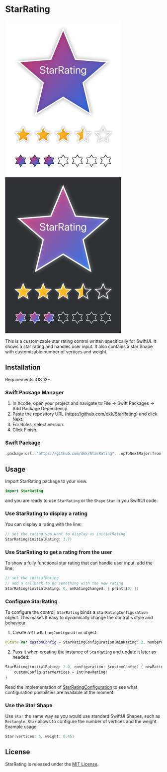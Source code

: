 # StarRating

![Example](./example.png?raw=true) ![Example Dark](./example_dark.png?raw=true)

This is a customizable star rating control written specifically for SwiftUI. It shows a star rating and handles user input.
It also contains a star Shape with customizable number of vertices and weight.

## Installation
Requirements iOS 13+

### Swift Package Manager 
1. In Xcode, open your project and navigate to File → Swift Packages → Add Package Dependency.
2. Paste the repository URL (https://github.com/dkk/StarRating) and click Next.
3. For Rules, select version.
4. Click Finish.

### Swift Package
```swift
.package(url: "https://github.com/dkk/StarRating", .upToNextMajor(from: "1.0.0"))
```

## Usage

Import StarRating package to your view.

```swift
import StarRating
```

and you are ready to use `StarRating` or the `Shape` `Star` in you SwiftUI code.

### Use StarRating to display a rating
You can display a rating with the line:
```swift
// set the rating you want to display as initialRating
StarRating(initialRating: 3.7) 
```

### Use StarRating to get a rating from the user
To show a fully functional star rating that can handle user input, add the line:
```swift
// set the initialRating
// add a callback to do something with the new rating
StarRating(initialRating: 0, onRatingChanged: { print($0) })
```

### Configure StarRating
To configure the control, `StarRating` binds a `StarRatingConfiguration` object. This makes it easy to dynamically change the control's style and behaviour.

1. Create a `StarRatingConfiguration` object:
```swift
@State var customConfig = StarRatingConfiguration(minRating: 2, numberOfStars: 10)
```

2. Pass it when creating the instance of `StarRating` and update it later as needed:
```swift
StarRating(initialRating: 2.0, configuration: $customConfig) { newRating in
    customConfig.starVertices = Int(newRating)
}
```

Read the implementation of [StarRatingConfiguration](Sources/StarRating/StarRatingConfiguration.swift) to see what configuration posibilities are available at the moment.

### Use the Star Shape
Use `Star` the same way as you would use standard SwiftUI Shapes, such as `Rectangle`. `Star` allows to configure the number of vertices and the weight. Example usage:
```swift
Star(vertices: 5, weight: 0.45)
```

## License

StarRating is released under the [MIT License](LICENSE).
